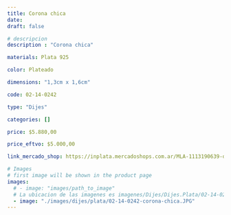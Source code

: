 ```yaml
---
title: Corona chica
date: 
draft: false

# descripcion
description : "Corona chica"

materials: Plata 925

color: Plateado

dimensions: "1,3cm x 1,6cm"

code: 02-14-0242

type: "Dijes"

categories: []

price: $5.880,00

price_eftvo: $5.000,00

link_mercado_shop: https://inplata.mercadoshops.com.ar/MLA-1113190639-dije-plata-925-corona-chica-_JM

# Images
# first image will be shown in the product page
images:
  # - image: "images/path_to_image"
  # La ubicacion de las imagenes es imagenes/Dijes/Dijes.Plata/02-14-0242-corona-chica
  - image: "./images/dijes/plata/02-14-0242-corona-chica.JPG"
---
```

